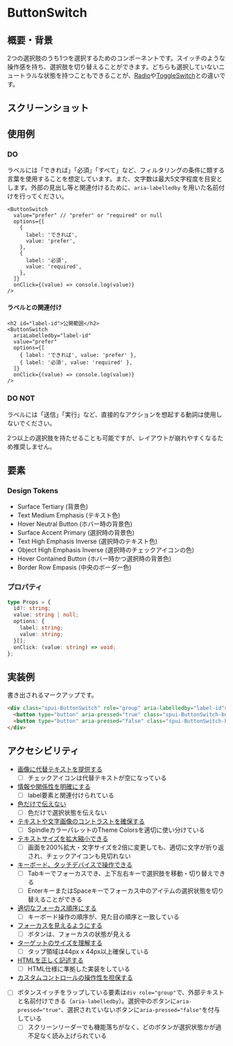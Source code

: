 # ButtonSwitch

## 概要・背景

2つの選択肢のうち1つを選択するためのコンポーネントです。スイッチのような操作感を持ち、選択肢を切り替えることができます。どちらも選択していないニュートラルな状態を持つこともできることが、[Radio](https://ameba-spindle.web.app/?path=/story/form-radio--radio)や[ToggleSwitch](https://ameba-spindle.web.app/?path=/docs/form-toggleswitch--toggle-switch)との違いです。

## スクリーンショット

## 使用例

### DO

ラベルには「できれば」「必須」「すべて」など、フィルタリングの条件に類する言葉を使用することを想定しています。また、文字数は最大5文字程度を目安とします。外部の見出し等と関連付けるために、`aria-labelledby` を用いた名前付けを行ってください。

```tsx
<ButtonSwitch
  value="prefer" // "prefer" or "required" or null
  options={[
    {
      label: 'できれば',
      value: 'prefer',
    },
    {
      label: '必須',
      value: 'required',
    },
  ]}
  onClick={(value) => console.log(value)}
/>
```

#### ラベルとの関連付け

```tsx
<h2 id="label-id">公開範囲</h2>
<ButtonSwitch
  ariaLabelledby="label-id"
  value="prefer"
  options={[
    { label: 'できれば', value: 'prefer' },
    { label: '必須', value: 'required' },
  ]}
  onClick={(value) => console.log(value)}
/>
```

### DO NOT

ラベルには「送信」「実行」など、直接的なアクションを想起する動詞は使用しないでください。

2つ以上の選択肢を持たせることも可能ですが、レイアウトが崩れやすくなるため推奨しません。

## 要素

### Design Tokens

- Surface Tertiary (背景色)
- Text Medium Emphasis (テキスト色)
- Hover Neutral Button (ホバー時の背景色)
- Surface Accent Primary (選択時の背景色)
- Text High Emphasis Inverse (選択時のテキスト色)
- Object High Emphasis Inverse (選択時のチェックアイコンの色)
- Hover Contained Button (ホバー時かつ選択時の背景色)
- Border Row Empasis (中央のボーダー色)

### プロパティ

```ts
type Props = {
  id?: string;
  value: string | null;
  options: {
    label: string;
    value: string;
  }[];
  onClick: (value: string) => void;
};
```

## 実装例

書き出されるマークアップです。

```html
<div class="spui-ButtonSwitch" role="group" aria-labelledby="label-id">
  <button type="button" aria-pressed="true" class="spui-ButtonSwitch-button">選択肢1</button>
  <button type="button" aria-pressed="false" class="spui-ButtonSwitch-button">選択肢2</button>
</div>
```

## アクセシビリティ

- [画像に代替テキストを提供する](https://a11y-guidelines.ameba.design/1/1/1/)
  - [ ] チェックアイコンは代替テキストが空になっている
- [情報や関係性を明確にする](https://a11y-guidelines.ameba.design/1/3/1/)
  - [ ] label要素と関連付けられている
- [色だけで伝えない](https://a11y-guidelines.ameba.design/1/4/1/)
  - [ ] 色だけで選択状態を伝えない
- [テキストや文字画像のコントラストを確保する](https://a11y-guidelines.ameba.design/1/4/3/)
  - [ ] SpindleカラーパレットのTheme Colorsを適切に使い分けている
- [テキストサイズを拡大縮小できる](https://a11y-guidelines.ameba.design/1/4/4/)
  - [ ] 画面を200%拡大・文字サイズを2倍に変更しても、適切に文字が折り返され、チェックアイコンも見切れない
- [キーボード、タッチデバイスで操作できる](https://a11y-guidelines.ameba.design/2/1/1/)
  - [ ] Tabキーでフォーカスでき、上下左右キーで選択肢を移動・切り替えできる
  - [ ] EnterキーまたはSpaceキーでフォーカス中のアイテムの選択状態を切り替えることができる
- [適切なフォーカス順序にする](https://a11y-guidelines.ameba.design/2/4/3/)
  - [ ] キーボード操作の順序が、見た目の順序と一致している
- [フォーカスを見えるようにする](https://a11y-guidelines.ameba.design/2/4/7/)
  - [ ] ボタンは、フォーカスの状態が見える
- [ターゲットのサイズを理解する](https://a11y-guidelines.ameba.design/2/5/5/)
  - [ ] タップ領域は44px x 44px以上確保している
- [HTMLを正しく記述する](https://a11y-guidelines.ameba.design/4/1/1/)
  - [ ] HTML仕様に準拠した実装をしている
- [カスタムコントロールの操作性を担保する](https://a11y-guidelines.ameba.design/4/1/2/)
- [ ] ボタンスイッチをラップしている要素は`div role="group"`で、外部テキストと名前付けできる（`aria-labelledby`）。選択中のボタンに`aria-pressed="true"`、選択されていないボタンに`aria-pressed="false"`を付与している
  - [ ] スクリーンリーダーでも機能落ちがなく、どのボタンが選択状態かが過不足なく読み上げられている
